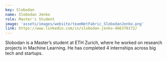 ```yaml
---
key: Slobodan
name: Slobodan Jenko
role: Master's Student
image: 'assets/images/website/teamNetFabric_SlobodanJenko.png'
link: https://www.linkedin.com/in/slobodan-jenko-466370172/
---
```


Slobodan is a Master’s student at ETH Zurich, where he worked on research projects in Machine Learning. He has completed 4 internships across big tech and startups. 

